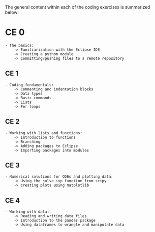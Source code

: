   The general content within each of the coding exercises is summarized below:
  
  # CE 0
    - The basics:
        -> Familiarization with the Eclipse IDE
        -> Creating a python module
        -> Committing/pushing files to a remote repository
    
  ## CE 1
    - Coding fundamentals: 
        -> Commenting and indentation blocks
        -> Data types
        -> Basic commands
        -> Lists
        -> For loops
  
  ## CE 2
    - Working with lists and functions:
        -> Introduction to functions
        -> Branching
        -> Adding packages to Eclipse
        -> Importing packages into modules
        
  ## CE 3
    - Numerical solutions for ODEs and plotting data:
        -> Using the solve_ivp function from scipy
        -> creating plots using matplotlib
        
  ## CE 4
    - Working with data:
        -> Reading and writing data files
        -> Introduction to the pandas package
        -> Using dataframes to wrangle and manipulate data
